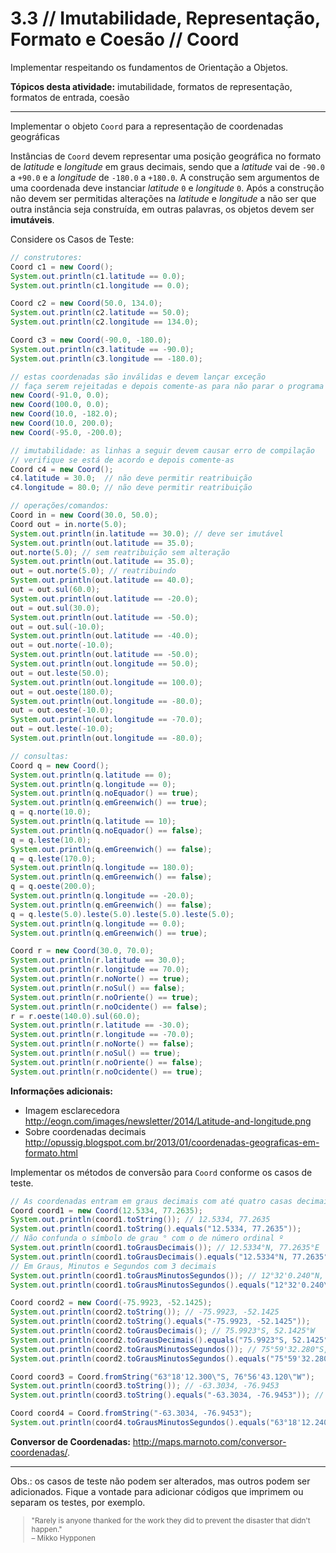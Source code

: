 # 3.3 // Imutabilidade, Representação, Formato e Coesão // Coord


Implementar respeitando os fundamentos de Orientação a Objetos.

**Tópicos desta atividade:** imutabilidade, formatos de representação, formatos de entrada, coesão

---

Implementar o objeto `Coord` para a representação de coordenadas geográficas

Instâncias de `Coord` devem representar uma posição geográfica no formato de _latitude_ e _longitude_ em graus decimais, sendo que a _latitude_ vai de `-90.0` a `+90.0` e a _longitude_ de `-180.0` a `+180.0`. A construção sem argumentos de uma coordenada deve instanciar _latitude_ `0` e _longitude_ `0`. Após a construção não devem ser permitidas alterações na _latitude_ e _longitude_ a não ser que outra instância seja construída, em outras palavras, os objetos devem ser **imutáveis**.

Considere os Casos de Teste:

```java
// construtores:
Coord c1 = new Coord();
System.out.println(c1.latitude == 0.0);
System.out.println(c1.longitude == 0.0);

Coord c2 = new Coord(50.0, 134.0);
System.out.println(c2.latitude == 50.0);
System.out.println(c2.longitude == 134.0);

Coord c3 = new Coord(-90.0, -180.0);
System.out.println(c3.latitude == -90.0);
System.out.println(c3.longitude == -180.0);

// estas coordenadas são inválidas e devem lançar exceção
// faça serem rejeitadas e depois comente-as para não parar o programa
new Coord(-91.0, 0.0);
new Coord(100.0, 0.0);
new Coord(10.0, -182.0);
new Coord(10.0, 200.0);
new Coord(-95.0, -200.0);

// imutabilidade: as linhas a seguir devem causar erro de compilação
// verifique se está de acordo e depois comente-as
Coord c4 = new Coord();
c4.latitude = 30.0;  // não deve permitir reatribuição
c4.longitude = 80.0; // não deve permitir reatribuição

// operações/comandos:
Coord in = new Coord(30.0, 50.0);
Coord out = in.norte(5.0);
System.out.println(in.latitude == 30.0); // deve ser imutável
System.out.println(out.latitude == 35.0);
out.norte(5.0); // sem reatribuição sem alteração
System.out.println(out.latitude == 35.0);
out = out.norte(5.0); // reatribuindo
System.out.println(out.latitude == 40.0);
out = out.sul(60.0);
System.out.println(out.latitude == -20.0);
out = out.sul(30.0);
System.out.println(out.latitude == -50.0);
out = out.sul(-10.0);
System.out.println(out.latitude == -40.0);
out = out.norte(-10.0);
System.out.println(out.latitude == -50.0);
System.out.println(out.longitude == 50.0);
out = out.leste(50.0);
System.out.println(out.longitude == 100.0);
out = out.oeste(180.0);
System.out.println(out.longitude == -80.0);
out = out.oeste(-10.0);
System.out.println(out.longitude == -70.0);
out = out.leste(-10.0);
System.out.println(out.longitude == -80.0);

// consultas:
Coord q = new Coord();
System.out.println(q.latitude == 0);
System.out.println(q.longitude == 0);
System.out.println(q.noEquador() == true);
System.out.println(q.emGreenwich() == true);
q = q.norte(10.0);
System.out.println(q.latitude == 10);
System.out.println(q.noEquador() == false);
q = q.leste(10.0);
System.out.println(q.emGreenwich() == false);
q = q.leste(170.0);
System.out.println(q.longitude == 180.0);
System.out.println(q.emGreenwich() == false);
q = q.oeste(200.0);
System.out.println(q.longitude == -20.0);
System.out.println(q.emGreenwich() == false);
q = q.leste(5.0).leste(5.0).leste(5.0).leste(5.0);
System.out.println(q.longitude == 0.0);
System.out.println(q.emGreenwich() == true);

Coord r = new Coord(30.0, 70.0);
System.out.println(r.latitude == 30.0);
System.out.println(r.longitude == 70.0);
System.out.println(r.noNorte() == true);
System.out.println(r.noSul() == false);
System.out.println(r.noOriente() == true);
System.out.println(r.noOcidente() == false);
r = r.oeste(140.0).sul(60.0);
System.out.println(r.latitude == -30.0);
System.out.println(r.longitude == -70.0);
System.out.println(r.noNorte() == false);
System.out.println(r.noSul() == true);
System.out.println(r.noOriente() == false);
System.out.println(r.noOcidente() == true);
```

**Informações adicionais:**

- Imagem esclarecedora <http://eogn.com/images/newsletter/2014/Latitude-and-longitude.png>
- Sobre coordenadas decimais <http://opussig.blogspot.com.br/2013/01/coordenadas-geograficas-em-formato.html>

Implementar os métodos de conversão para `Coord` conforme os casos de teste.

```java
// As coordenadas entram em graus decimais com até quatro casas decimais
Coord coord1 = new Coord(12.5334, 77.2635);
System.out.println(coord1.toString()); // 12.5334, 77.2635
System.out.println(coord1.toString().equals("12.5334, 77.2635"));
// Não confunda o símbolo de grau ° com o de número ordinal º
System.out.println(coord1.toGrausDecimais()); // 12.5334°N, 77.2635°E
System.out.println(coord1.toGrausDecimais().equals("12.5334°N, 77.2635°E"));
// Em Graus, Minutos e Segundos com 3 decimais
System.out.println(coord1.toGrausMinutosSegundos()); // 12°32'0.240"N, 77°15'48.600"E
System.out.println(coord1.toGrausMinutosSegundos().equals("12°32'0.240\"N, 77°15'48.600\"E"));

Coord coord2 = new Coord(-75.9923, -52.1425);
System.out.println(coord2.toString()); // -75.9923, -52.1425
System.out.println(coord2.toString().equals("-75.9923, -52.1425"));
System.out.println(coord2.toGrausDecimais(); // 75.9923°S, 52.1425°W
System.out.println(coord2.toGrausDecimais().equals("75.9923°S, 52.1425°W"));
System.out.println(coord2.toGrausMinutosSegundos()); // 75°59'32.280"S, 52°8'33.000"W
System.out.println(coord2.toGrausMinutosSegundos().equals("75°59'32.280\"S, 52°8'33.000\"W"));

Coord coord3 = Coord.fromString("63°18'12.300\"S, 76°56'43.120\"W");
System.out.println(coord3.toString()); // -63.3034, -76.9453
System.out.println(coord3.toString().equals("-63.3034, -76.9453")); // -63.3034, -76.9453

Coord coord4 = Coord.fromString("-63.3034, -76.9453");
System.out.println(coord4.toGrausMinutosSegundos().equals("63°18'12.240\"S, 76°56'43.080\"W"));
```

**Conversor de Coordenadas:** <http://maps.marnoto.com/conversor-coordenadas/>.

---
Obs.: os casos de teste não podem ser alterados, mas outros podem ser adicionados. Fique a vontade para adicionar códigos que imprimem ou separam os testes, por exemplo.


<small>
  <blockquote>
    "Rarely is anyone thanked for the work they did to prevent the disaster that didn't happen." <br> – Mikko Hypponen
  </blockquote>
</small>